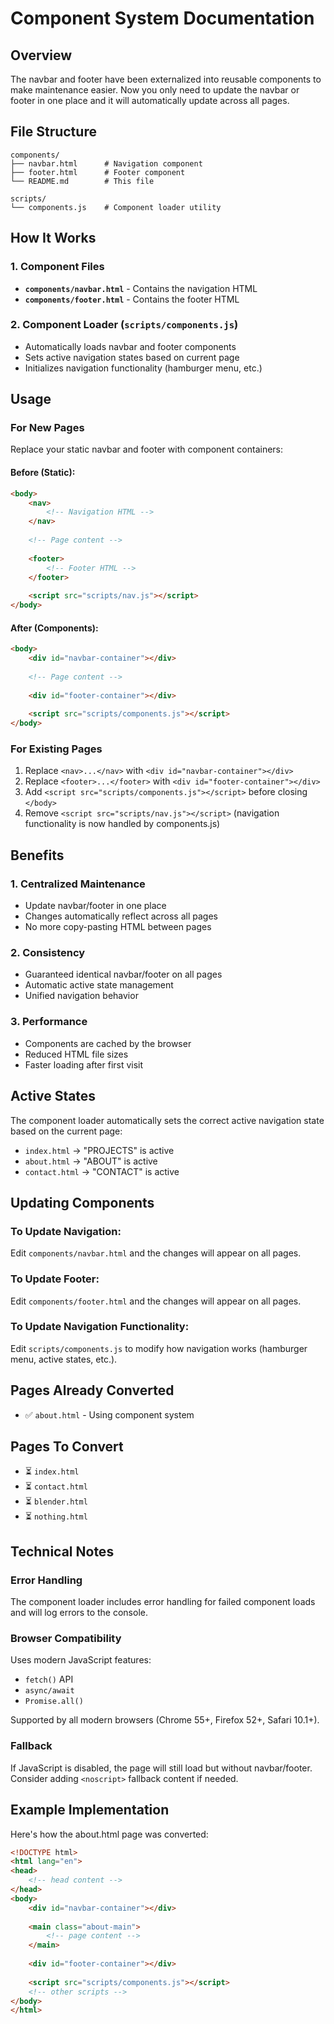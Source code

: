 # Component System Documentation

## Overview
The navbar and footer have been externalized into reusable components to make maintenance easier. Now you only need to update the navbar or footer in one place and it will automatically update across all pages.

## File Structure
```
components/
├── navbar.html      # Navigation component
├── footer.html      # Footer component
└── README.md        # This file

scripts/
└── components.js    # Component loader utility
```

## How It Works

### 1. Component Files
- **`components/navbar.html`** - Contains the navigation HTML
- **`components/footer.html`** - Contains the footer HTML

### 2. Component Loader (`scripts/components.js`)
- Automatically loads navbar and footer components
- Sets active navigation states based on current page
- Initializes navigation functionality (hamburger menu, etc.)

## Usage

### For New Pages
Replace your static navbar and footer with component containers:

#### Before (Static):
```html
<body>
    <nav>
        <!-- Navigation HTML -->
    </nav>
    
    <!-- Page content -->
    
    <footer>
        <!-- Footer HTML -->
    </footer>
    
    <script src="scripts/nav.js"></script>
</body>
```

#### After (Components):
```html
<body>
    <div id="navbar-container"></div>
    
    <!-- Page content -->
    
    <div id="footer-container"></div>
    
    <script src="scripts/components.js"></script>
</body>
```

### For Existing Pages
1. Replace `<nav>...</nav>` with `<div id="navbar-container"></div>`
2. Replace `<footer>...</footer>` with `<div id="footer-container"></div>`
3. Add `<script src="scripts/components.js"></script>` before closing `</body>`
4. Remove `<script src="scripts/nav.js"></script>` (navigation functionality is now handled by components.js)

## Benefits

### 1. Centralized Maintenance
- Update navbar/footer in one place
- Changes automatically reflect across all pages
- No more copy-pasting HTML between pages

### 2. Consistency
- Guaranteed identical navbar/footer on all pages
- Automatic active state management
- Unified navigation behavior

### 3. Performance
- Components are cached by the browser
- Reduced HTML file sizes
- Faster loading after first visit

## Active States
The component loader automatically sets the correct active navigation state based on the current page:
- `index.html` → "PROJECTS" is active
- `about.html` → "ABOUT" is active  
- `contact.html` → "CONTACT" is active

## Updating Components

### To Update Navigation:
Edit `components/navbar.html` and the changes will appear on all pages.

### To Update Footer:
Edit `components/footer.html` and the changes will appear on all pages.

### To Update Navigation Functionality:
Edit `scripts/components.js` to modify how navigation works (hamburger menu, active states, etc.).

## Pages Already Converted
- ✅ `about.html` - Using component system

## Pages To Convert
- ⏳ `index.html`
- ⏳ `contact.html`
- ⏳ `blender.html`
- ⏳ `nothing.html`

## Technical Notes

### Error Handling
The component loader includes error handling for failed component loads and will log errors to the console.

### Browser Compatibility
Uses modern JavaScript features:
- `fetch()` API
- `async/await`
- `Promise.all()`

Supported by all modern browsers (Chrome 55+, Firefox 52+, Safari 10.1+).

### Fallback
If JavaScript is disabled, the page will still load but without navbar/footer. Consider adding `<noscript>` fallback content if needed.

## Example Implementation

Here's how the about.html page was converted:

```html
<!DOCTYPE html>
<html lang="en">
<head>
    <!-- head content -->
</head>
<body>
    <div id="navbar-container"></div>
    
    <main class="about-main">
        <!-- page content -->
    </main>
    
    <div id="footer-container"></div>
    
    <script src="scripts/components.js"></script>
    <!-- other scripts -->
</body>
</html>
```